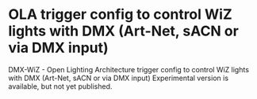 # OLA trigger config to control WiZ lights with DMX (Art-Net, sACN or via DMX input)
DMX-WiZ - Open Lighting Architecture trigger config to control WiZ lights with DMX (Art-Net, sACN or via DMX input) 
Experimental version is available, but not yet published.
